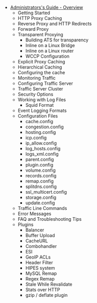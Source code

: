 - [Administrators's Guide - Overview](./overview.md)
  - Getting Started
  - HTTP Proxy Caching
  - Reverse Proxy and HTTP Redirects
  - Forward Proxy
  - Transparent Proxying
    - Building ATS for transparency
    - Inline on a Linux Bridge
    - Inline on a Linux router
    - WCCP Configuration
  - Explicit Proxy Caching
  - Hierarchical Caching
  - Configuring the cache
  - Monitoring Traffic
  - Configuring Traffic Server
  - Traffic Server Cluster
  - Security Options
  - Working with Log Files
    - Squid Format
  - Event Logging Formats
  - Configuration Files
    - cache.config
    - congestion.config
    - hosting.config
    - icp.config
    - ip_allow.config
    - log_hosts.config
    - logs_xml.config
    - parent.config
    - plugin.config
    - volume.config
    - records.config
    - remap.config
    - splitdns.config
    - ssl_multicert.config
    - storage.config
    - update.config
  - Traffic Line Commands
  - Error Messages
  - FAQ and Troubleshooting Tips
  - Plugins
    - Balancer
    - Buffer Upload
    - CacheURL
    - Combohandler
    - ESI
    - GeoIP ACLs
    - Header Filter
    - HIPES system
    - MySQL Remap
    - Regex Remap
    - Stale While Revalidate
    - Stats over HTTP
    - gzip / deflate plugin